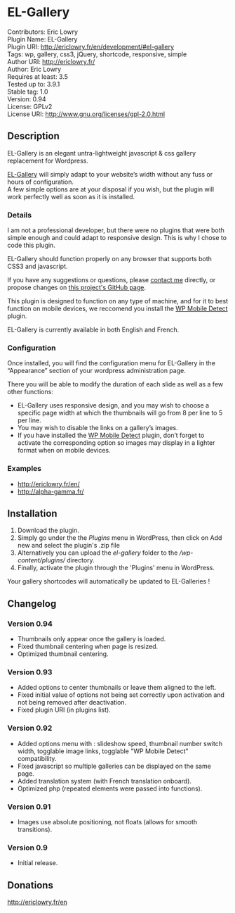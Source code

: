 EL-Gallery
==========

Contributors: Eric Lowry<br />
Plugin Name: EL-Gallery<br />
Plugin URI: http://ericlowry.fr/en/development/#el-gallery<br />
Tags: wp, gallery, css3, jQuery, shortcode, responsive, simple<br />
Author URI: http://ericlowry.fr/<br />
Author: Eric Lowry<br />
Requires at least: 3.5<br />
Tested up to: 3.9.1<br />
Stable tag: 1.0<br />
Version: 0.94<br />
License: GPLv2<br />
License URI: http://www.gnu.org/licenses/gpl-2.0.html

Description
-----------


EL-Gallery is an elegant untra-lightweight javascript & css gallery replacement for Wordpress.

<a href="http://ericlowry.fr/en/development/#el-gallery" title="EL-Gallery, the lightweight wordpress gallery" target="_blank">EL-Gallery</a> will simply adapt to your website’s width without any fuss or hours of configuration.<br />
A few simple options are at your disposal if you wish, but the plugin will work perfectly well as soon as it is installed.

### Details

I am not a professional developer, but there were no plugins that were both simple enough and could adapt to responsive design. This is why I chose to code this plugin.

EL-Gallery should function properly on any browser that supports both CSS3 and javascript.

If you have any suggestions or questions, please [contact me](http://ericlowry.fr/en/contact/ "Contact Eric Lowry (Plugin Author)") directly, or propose changes on [this project's GitHub page](https://github.com/ELowry/EL-Gallery "EL-Gallery on GitHub").

This plugin is designed to function on any type of machine, and for it to best function on mobile devices, we reccomend you install the [WP Mobile Detect](http://wordpress.org/plugins/wp-mobile-detect/ "Plugin : WP Mobile Detect") plugin.

EL-Gallery is currently available in both English and French.

### Configuration
Once installed, you will find the configuration menu for EL-Gallery in the “Appearance” section of  your wordpress administration page.

There you will be able to modify the duration of each slide as well as a few other functions:<br />
* EL-Gallery uses responsive design, and you may wish to choose a specific page width at which the thumbnails will go from 8 per line to 5 per line.
* You may wish to disable the links on a gallery’s images.
* If you have installed the [WP Mobile Detect](http://wordpress.org/plugins/wp-mobile-detect/ "Plugin : WP Mobile Detect") plugin, don’t forget to activate the corresponding option so images may display in a lighter format when on mobile devices.

### Examples

* http://ericlowry.fr/en/<br />
* http://alpha-gamma.fr/

Installation
------------

1. Download the plugin.
2. Simply go under the the *Plugins* menu in WordPress, then click on Add new and select the plugin's .zip file
3. Alternatively you can upload the *el-gallery* folder to the */wp-content/plugins/* directory.
4. Finally, activate the plugin through the 'Plugins' menu in WordPress.

Your gallery shortcodes will automatically be updated to EL-Galleries !

Changelog
---------


### Version 0.94
* Thumbnails only appear once the gallery is loaded.
* Fixed thumbnail centering when page is resized.
* Optimized thumbnail centering.

### Version 0.93

* Added options to center thumbnails or leave them aligned to the left.
* Fixed initial value of options not being set correctly upon activation and not being removed after deactivation.
* Fixed plugin URI (in plugins list).

### Version 0.92

* Added options menu with : slideshow speed, thumbnail number switch width, togglable image links, togglable "WP Mobile Detect" compatibility.<br />
* Fixed javascript so multiple galleries can be displayed on the same page.<br />
* Added translation system (with French translation onboard).<br />
* Optimized php (repeated elements were passed into functions).<br />

### Version 0.91

 * Images use absolute positioning, not floats (allows for smooth transitions).<br />

### Version 0.9

* Initial release.

Donations
---------

http://ericlowry.fr/en
